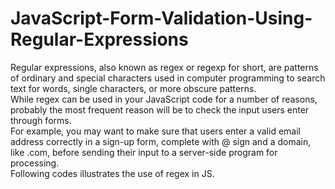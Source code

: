 # JavaScript-Form-Validation-Using-Regular-Expressions

Regular expressions, also known as regex or regexp for short, are patterns of ordinary and special characters used in computer programming to search text for words, single characters, or more obscure patterns. <br>
While regex can be used in your JavaScript code for a number of reasons, probably the most frequent reason will be to check the input users enter through forms. <br>
For example, you may want to make sure that users enter a valid email address correctly in a sign-up form, complete with @ sign and a domain, like .com, before sending their input to a server-side program for processing. <br>
Following codes illustrates the use of regex in JS.
